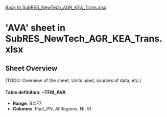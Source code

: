 [Back to SubRES_NewTech_AGR_KEA_Trans.xlsx](README.md)

# 'AVA' sheet in SubRES_NewTech_AGR_KEA_Trans.xlsx

## Sheet Overview

(TODO: Overview of the sheet. Units used, sources of data, etc.)

#### Table definition: ~TFM_AVA
- **Range**: B4:F7
- **Columns**: Pset_PN, AllRegions, NI, SI

